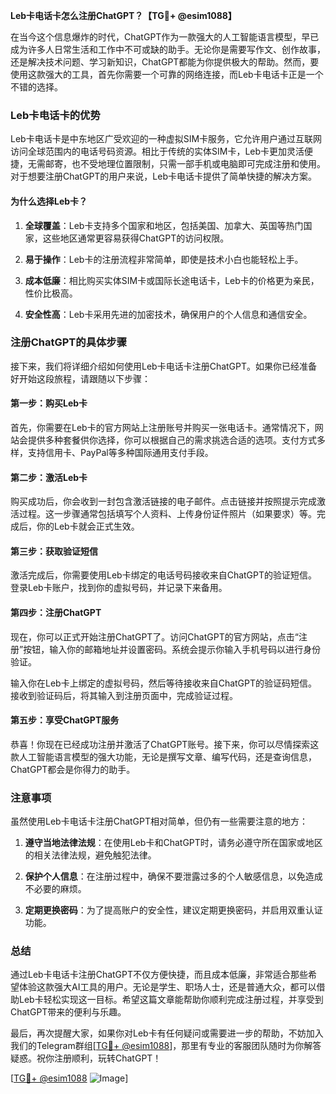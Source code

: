 **Leb卡电话卡怎么注册ChatGPT？【TG💪+ @esim1088】**

在当今这个信息爆炸的时代，ChatGPT作为一款强大的人工智能语言模型，早已成为许多人日常生活和工作中不可或缺的助手。无论你是需要写作文、创作故事，还是解决技术问题、学习新知识，ChatGPT都能为你提供极大的帮助。然而，要使用这款强大的工具，首先你需要一个可靠的网络连接，而Leb卡电话卡正是一个不错的选择。

### Leb卡电话卡的优势

Leb卡电话卡是中东地区广受欢迎的一种虚拟SIM卡服务，它允许用户通过互联网访问全球范围内的电话号码资源。相比于传统的实体SIM卡，Leb卡更加灵活便捷，无需邮寄，也不受地理位置限制，只需一部手机或电脑即可完成注册和使用。对于想要注册ChatGPT的用户来说，Leb卡电话卡提供了简单快捷的解决方案。

#### 为什么选择Leb卡？

1. **全球覆盖**：Leb卡支持多个国家和地区，包括美国、加拿大、英国等热门国家，这些地区通常更容易获得ChatGPT的访问权限。
   
2. **易于操作**：Leb卡的注册流程非常简单，即使是技术小白也能轻松上手。

3. **成本低廉**：相比购买实体SIM卡或国际长途电话卡，Leb卡的价格更为亲民，性价比极高。

4. **安全性高**：Leb卡采用先进的加密技术，确保用户的个人信息和通信安全。

### 注册ChatGPT的具体步骤

接下来，我们将详细介绍如何使用Leb卡电话卡注册ChatGPT。如果你已经准备好开始这段旅程，请跟随以下步骤：

#### 第一步：购买Leb卡

首先，你需要在Leb卡的官方网站上注册账号并购买一张电话卡。通常情况下，网站会提供多种套餐供你选择，你可以根据自己的需求挑选合适的选项。支付方式多样，支持信用卡、PayPal等多种国际通用支付手段。

#### 第二步：激活Leb卡

购买成功后，你会收到一封包含激活链接的电子邮件。点击链接并按照提示完成激活过程。这一步骤通常包括填写个人资料、上传身份证件照片（如果要求）等。完成后，你的Leb卡就会正式生效。

#### 第三步：获取验证短信

激活完成后，你需要使用Leb卡绑定的电话号码接收来自ChatGPT的验证短信。登录Leb卡账户，找到你的虚拟号码，并记录下来备用。

#### 第四步：注册ChatGPT

现在，你可以正式开始注册ChatGPT了。访问ChatGPT的官方网站，点击“注册”按钮，输入你的邮箱地址并设置密码。系统会提示你输入手机号码以进行身份验证。

输入你在Leb卡上绑定的虚拟号码，然后等待接收来自ChatGPT的验证码短信。接收到验证码后，将其输入到注册页面中，完成验证过程。

#### 第五步：享受ChatGPT服务

恭喜！你现在已经成功注册并激活了ChatGPT账号。接下来，你可以尽情探索这款人工智能语言模型的强大功能，无论是撰写文章、编写代码，还是查询信息，ChatGPT都会是你得力的助手。

### 注意事项

虽然使用Leb卡电话卡注册ChatGPT相对简单，但仍有一些需要注意的地方：

1. **遵守当地法律法规**：在使用Leb卡和ChatGPT时，请务必遵守所在国家或地区的相关法律法规，避免触犯法律。

2. **保护个人信息**：在注册过程中，确保不要泄露过多的个人敏感信息，以免造成不必要的麻烦。

3. **定期更换密码**：为了提高账户的安全性，建议定期更换密码，并启用双重认证功能。

### 总结

通过Leb卡电话卡注册ChatGPT不仅方便快捷，而且成本低廉，非常适合那些希望体验这款强大AI工具的用户。无论是学生、职场人士，还是普通大众，都可以借助Leb卡轻松实现这一目标。希望这篇文章能帮助你顺利完成注册过程，并享受到ChatGPT带来的便利与乐趣。

最后，再次提醒大家，如果你对Leb卡有任何疑问或需要进一步的帮助，不妨加入我们的Telegram群组[[TG💪+ @esim1088](https://t.me/s/esim1088)]，那里有专业的客服团队随时为你解答疑惑。祝你注册顺利，玩转ChatGPT！

[[TG💪+ @esim1088](https://t.me/s/esim1088) ![Image](https://i.postimg.cc/4NQfJmqS/Snipaste-2025-05-13-00-14-12.png)]